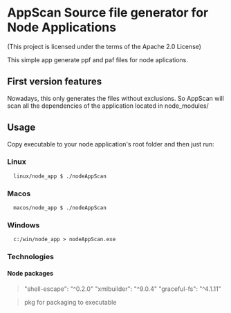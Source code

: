 # AppScan Source file generator for Node Applications
(This project is licensed under the terms of the Apache 2.0 License)

This simple app generate ppf and paf files for node aplications.

## First version features

Nowadays, this only generates the files without exclusions. So AppScan will scan all the dependencies of the application located in node_modules/

## Usage

Copy executable to your node application's root folder and then just run:

### Linux

```
  linux/node_app $ ./nodeAppScan
```

### Macos

```
  macos/node_app $ ./nodeAppScan
```

### Windows

```
  c:/win/node_app > nodeAppScan.exe
```

### Technologies

#### Node packages


  >"shell-escape": "^0.2.0"
  >"xmlbuilder": "^9.0.4"
  >"graceful-fs": "^4.1.11"

  > pkg for packaging to executable
